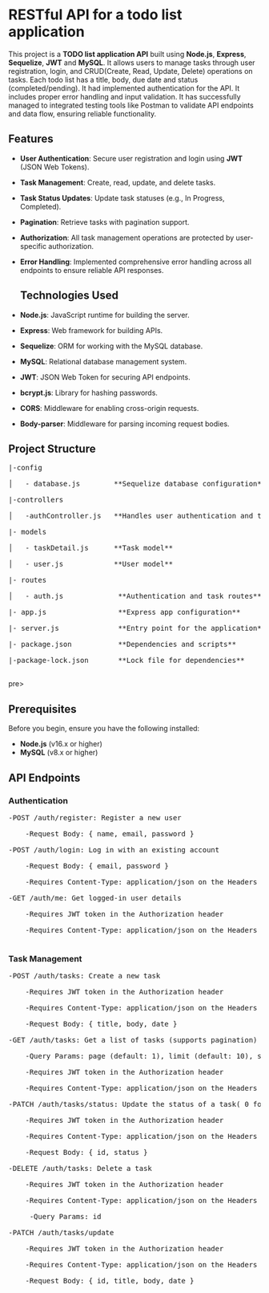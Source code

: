 <h1> RESTful API for a todo list application </h1>
This project is a <b>TODO list application API</b> built using <b>Node.js</b>, <b>Express</b>, <b>Sequelize</b>, <b>JWT</b> and <b>MySQL</b>. It allows users to manage tasks through user registration, login, and CRUD(Create, Read, Update, Delete) operations on tasks. Each todo list has a title, body, due date and status (completed/pending). It had implemented authentication for the API. It includes proper error handling and input validation. It has successfully managed to integrated testing tools like Postman to validate API endpoints and data flow, ensuring reliable functionality.

## Features

- **User Authentication**: Secure user registration and login using **JWT** (JSON Web Tokens).
- **Task Management**: Create, read, update, and delete tasks.
- **Task Status Updates**: Update task statuses (e.g., In Progress, Completed).
- **Pagination**: Retrieve tasks with pagination support.
- **Authorization**: All task management operations are protected by user-specific authorization.
- **Error Handling**: Implemented comprehensive error handling across all endpoints to ensure reliable API responses.

  ## Technologies Used

- **Node.js**: JavaScript runtime for building the server.
- **Express**: Web framework for building APIs.
- **Sequelize**: ORM for working with the MySQL database.
- **MySQL**: Relational database management system.
- **JWT**: JSON Web Token for securing API endpoints.
- **bcrypt.js**: Library for hashing passwords.
- **CORS**: Middleware for enabling cross-origin requests.
- **Body-parser**: Middleware for parsing incoming request bodies.

## Project Structure
<pre>
|-config<br>
│   - database.js        **Sequelize database configuration**<br>
|-controllers<br>
│   -authController.js   **Handles user authentication and task management**<br>
|- models<br>
│   - taskDetail.js      **Task model**<br>
│   - user.js            **User model**<br>
|- routes<br>
│   - auth.js             **Authentication and task routes**<br>
|- app.js                 **Express app configuration**<br>
|- server.js              **Entry point for the application**<br>
|- package.json           **Dependencies and scripts**<br>
|-package-lock.json       **Lock file for dependencies**<br>
</pre>pre>

## Prerequisites

Before you begin, ensure you have the following installed:

- **Node.js** (v16.x or higher)
- **MySQL** (v8.x or higher)

## API Endpoints

### Authentication
<pre>
-POST /auth/register: Register a new user<br>
    -Request Body: { name, email, password }<br>
-POST /auth/login: Log in with an existing account<br>
    -Request Body: { email, password }<br>
    -Requires Content-Type: application/json on the Headers tab<br>
-GET /auth/me: Get logged-in user details<br>
    -Requires JWT token in the Authorization header<br>
    -Requires Content-Type: application/json on the Headers tab<br>
</pre>

### Task Management
<pre>
-POST /auth/tasks: Create a new task<br>
    -Requires JWT token in the Authorization header<br>
    -Requires Content-Type: application/json on the Headers tab<br>
    -Request Body: { title, body, date }<br>
-GET /auth/tasks: Get a list of tasks (supports pagination)<br>
    -Query Params: page (default: 1), limit (default: 10), status (optional, 0 for in-progress and 1 for completed)<br>
    -Requires JWT token in the Authorization header<br>
    -Requires Content-Type: application/json on the Headers tab<br>
-PATCH /auth/tasks/status: Update the status of a task( 0 for in-progress and 1 for completed)<br>
    -Requires JWT token in the Authorization header<br>
    -Requires Content-Type: application/json on the Headers tab<br>
    -Request Body: { id, status }<br>
-DELETE /auth/tasks: Delete a task<br>
    -Requires JWT token in the Authorization header<br>
    -Requires Content-Type: application/json on the Headers tab<br>
     -Query Params: id<br>
-PATCH /auth/tasks/update<br>
    -Requires JWT token in the Authorization header<br>
    -Requires Content-Type: application/json on the Headers tab<br>
    -Request Body: { id, title, body, date }<br>
</pre>

   
